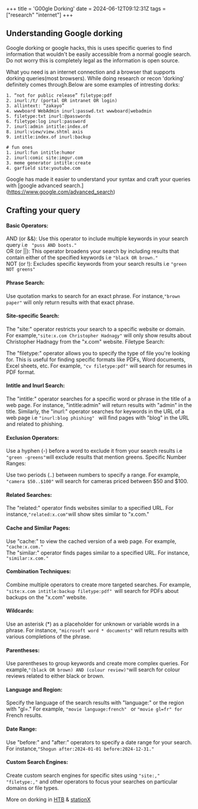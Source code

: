 +++
title = 'G00gle Dorking'
date = 2024-06-12T09:12:31Z
tags = ["research" "internet"]
+++

## Understanding Google dorking
 
Google dorking or google hacks, this is uses specific queries to find information that wouldn't be easily accessible from a normal google search.
Do not worry this is completely legal as the information is open source.

What you need is an internet connection and a browser that supports dorking queries(most browsers).
While doing research or recon 'dorking' definitely comes through.Below are some examples of intresting dorks:

```
1. “not for public release” filetype:pdf
2. inurl:/t/ (portal OR intranet OR login)
3. allintext: “zakayo” 
4. wwwboard WebAdmin inurl:passwd.txt wwwboard|webadmin
5. filetype:txt inurl:@passwords
6. filetype:log inurl:password
7. inurl:admin intitle:index.of
8. inurl:view/view.shtml axis
9. intitle:index.of inurl:backup

# fun ones
1. inurl:fun intitle:humor
2. inurl:comic site:imgur.com
3. meme generator intitle:create
4. garfield site:youtube.com

```
Google has made it easier to understand your syntax and craft your queries with [google advanced search.] (https://www.google.com/advanced_search)

## Crafting your query
#### Basic Operators:

AND (or &&): Use this operator to include multiple keywords in your search query i.e ``` "puss AND boots."```      
OR (or ||): This operator broadens your search by including results that contain either of the specified keywords i.e ``` "black OR brown." ```   
NOT (or !): Excludes specific keywords from your search results i.e ``` "green NOT greens"  ```  
  
#### Phrase Search:

Use quotation marks to search for an exact phrase. For instance,``` "brown paper" ``` will only return results with that exact phrase.  

#### Site-specific Search:

The "site:"  operator restricts your search to a specific website or domain. For example,``` "site:x.com Christopher Hadnagy" ``` will only show results about Christopher Hadnagy from the "x.com" website.
Filetype Search:

The "filetype:" operator allows you to specify the type of file you're looking for. This is useful for finding specific formats like PDFs, Word documents, Excel sheets, etc. For example, ``` "cv filetype:pdf" ``` will search for resumes in PDF format.  

#### Intitle and Inurl Search:

The "intitle:" operator searches for a specific word or phrase in the title of a web page. For instance, "intitle:admin" will return results with "admin" in the title. 
Similarly, the "inurl:" operator searches for keywords in the URL of a web page i.e ``` "inurl:blog phishing"  ``` will find pages with "blog" in the URL and related to phishing.

#### Exclusion Operators:

Use a hyphen (-) before a word to exclude it from your search results i.e ``` "green -greens" ```will exclude results that mention greens.
Specific Number Ranges:

Use two periods (..) between numbers to specify a range. For example, ```"camera $50..$100"``` will search for cameras priced between $50 and $100.  

#### Related Searches:

The "related:" operator finds websites similar to a specified URL. For instance,``` "related:x.com" ```will show sites similar to "x.com."

#### Cache and Similar Pages:

Use "cache:" to view the cached version of a web page. For example, ```"cache:x.com."```  
The "similar:" operator finds pages similar to a specified URL. For instance, ```"similar:x.com."``` 

#### Combination Techniques:

Combine multiple operators to create more targeted searches. For example, ```"site:x.com intitle:backup filetype:pdf" ```will search for PDFs about backups on the "x.com" website.  

#### Wildcards:

Use an asterisk (*) as a placeholder for unknown or variable words in a phrase. For instance, ``` "microsoft word * documents" ``` will return results with various completions of the phrase.  

#### Parentheses:

Use parentheses to group keywords and create more complex queries. For example,``` "(black OR brown) AND (colour review)" ```will search for colour reviews related to either black or brown.

#### Language and Region:

Specify the language of the search results with "language:" or the region with "gl=." For example, ``` "movie language:french"  ``` or  ``` "movie gl=fr" for ``` French results.

#### Date Range:

Use "before:" and "after:" operators to specify a date range for your search. For instance,``` "Shogun after:2024-01-01 before:2024-12-31." ```

#### Custom Search Engines:

Create custom search engines for specific sites using ``` "site:," "filetype:," ``` and other operators to focus your searches on particular domains or file types.

More on dorking in [HTB](https://www.hackthebox.com/blog/What-Is-Google-Dorking) & [stationX](https://www.stationx.net/google-dorks-cheat-sheet/)
